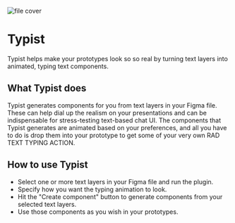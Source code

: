 ![file cover](https://github.com/stakes/figma-typist/assets/344790/f25254a6-bd41-4d93-9f77-d6256be72945)

# Typist
Typist helps make your prototypes look so so real by turning text layers into animated, typing text components.

## What Typist does
Typist generates components for you from text layers in your Figma file. These can help dial up the realism on your presentations and can be indispensable for stress-testing text-based chat UI. The components that Typist generates are animated based on your preferences, and all you have to do is drop them into your prototype to get some of your very own RAD TEXT TYPING ACTION.

## How to use Typist
* Select one or more text layers in your Figma file and run the plugin.
* Specify how you want the typing animation to look.
* Hit the "Create component" button to generate components from your selected text layers.
* Use those components as you wish in your prototypes.


